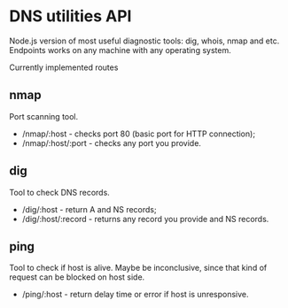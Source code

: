 # DNS utilities API

Node.js version of most useful diagnostic tools: dig, whois, nmap and etc. Endpoints works on any machine with any operating system.

Currently implemented routes

## nmap

Port scanning tool.

- /nmap/:host - checks port 80 (basic port for HTTP connection);
- /nmap/:host/:port - checks any port you provide.

## dig

Tool to check DNS records.

- /dig/:host - return A and NS records;
- /dig/:host/:record - returns any record you provide and NS records.

## ping

Tool to check if host is alive. Maybe be inconclusive, since that kind of request can be blocked on host side.

- /ping/:host - return delay time or error if host is unresponsive.
